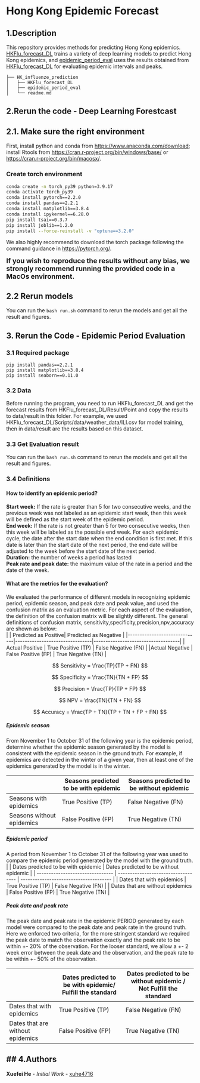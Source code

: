 # Hong Kong Epidemic Forecast

## 1.Description

This repository provides methods for predicting Hong Kong epidemics. [HKFlu_forecast_DL](HKFlu_forecast_DL) trains a variety of deep learning models to predict Hong Kong epidemics, and [epidemic_period_eval](epidemic_period_eval)  uses the results obtained from [HKFlu_forecast_DL](HKFlu_forecast_DL) for evaluating epidemic intervals and peaks.

```
├── HK_influenze_prediction
│   ├── HKFlu_forecast_DL
│   ├── epidemic_period_eval
│   └── readme.md
```



## 2.Rerun the code - Deep Learning Forestcast

## 2.1. Make sure the right environment

First, install python and conda from https://www.anaconda.com/download; install Rtools from https://cran.r-project.org/bin/windows/base/ or https://cran.r-project.org/bin/macosx/.

### Create torch environment

```bash
conda create -n torch_py39 python=3.9.17
conda activate torch_py39
conda install pytorch==2.2.0
conda install pandas==2.2.1
conda install matplotlib==3.8.4
conda install ipykernel==6.28.0
pip install tsai==0.3.7
pip install joblib==1.2.0
pip install --force-reinstall -v "optuna==3.2.0"
```

We also highly recommend to download the torch package following the command guidance in https://pytorch.org/.

<font size=4>**If you wish to reproduce the results without any bias, we strongly recommend running the provided code in a MacOs environment.**</font>

## 2.2 Rerun models

You can run the `bash run.sh` command to rerun the models and get all the result and figures.



## 3. Rerun the Code - Epidemic Period Evaluation

### 3.1 Required package
```angular2html
pip install pandas==2.2.1
pip install matplotlib==3.8.4
pip install seaborn==0.11.0
```

### 3.2 Data

Before running the program, you need to run HKFlu_forecast_DL and get the forecast results from HKFlu_forecast_DL/Result/Point and copy the results to data/result in this folder. For example, we used HKFlu_forecast_DL/Scripts/data/weather_data/ILI.csv for model training, then in data/result are the results based on this dataset.

### 3.3 Get Evaluation result

You can run the `bash run.sh` command to rerun the models and get all the result and figures.

### 3.4 Definitions
#### How to identify an epidemic period?
**Start week:** If the rate is greater than 5 for two consecutive weeks, and the previous week was not labeled as an epidemic start week, then this week will be defined as the start week of the epidemic period. <br>
**End week:** If the rate is not greater than 5 for two consecutive weeks, then this week will be labeled as the possible end week. For each epidemic cycle, the date after the start date when the end condition is first met. If this date is later than the start date of the next period, the end date will be adjusted to the week before the start date of the next period.<br>
**Duration:** the number of weeks a period has lasted<br>
**Peak rate and peak date:** the maximum value of the rate in a period and the date of the week.<br>

#### What are the metrics for the evaluation?
We evaluated the performance of different models in recognizing epidemic period, epidemic season, and peak date and peak value, and used the confusion matrix as an evaluation metric. For each aspect of the evaluation, the definition of the confusion matrix will be slightly different. The general definitions of confusion matrix, sensitivity,specificity,precision,npv,accuracy are shown as below:<br>
|                              | Predicted as Positive| Predicted as Negative |
|------------------------------|--------------------------------|------------------------------------|
| Actual Positive       | True Positive (TP)             | False Negative (FN)                |
|Actual Negative     | False Positive (FP)            | True Negative (TN)                 |

$$
Sensitivity = \frac{TP}{TP + FN}
$$

$$
Specificity = \frac{TN}{TN + FP}
$$

$$
Precision = \frac{TP}{TP + FP}
$$

$$
NPV = \frac{TN}{TN + FN}
$$

$$
Accuracy = \frac{TP + TN}{TP + TN + FP + FN}
$$



##### Epidemic season

From November 1 to October 31 of the following year is the epidemic period, determine whether the epidemic season generated by the model is consistent with the epidemic season in the ground truth. For example, if epidemics are detected in the winter of a given year, then at least one of the epidemics generated by the model is in the winter.

|                           | Seasons predicted to be with epidemic | Seasons predicted to be without epidemic |
| ------------------------- | ------------------------------------- | ---------------------------------------- |
| Seasons with epidemics    | True Positive (TP)                    | False Negative (FN)                      |
| Seasons without epidemics | False Positive (FP)                   | True Negative (TN)                       |

##### Epidemic period

A period from November 1 to October 31 of the following year was used to compare the epidemic period generated by the model with the ground truth.<br>
|                                  | Dates predicted to be with epidemic | Dates predicted to be without epidemic |
| -------------------------------- | ----------------------------------- | -------------------------------------- |
| Dates that with epidemics        | True Positive (TP)                  | False Negative (FN)                    |
| Dates that are without epidemics | False Positive (FP)                 | True Negative (TN)                     |

##### Peak date and peak rate

The peak date and peak rate in the epidemic PERIOD generated by each model were compared to the peak date and peak rate in the ground truth. Here we enforced two criteria, for the more stringent standard we required the peak date to match the observation exactly and the peak rate to be within +- 20% of the observation. For the looser standard, we allow a +- 2 week error between the peak date and the observation, and the peak rate to be within +- 50% of the observation.

|                                  | Dates predicted to be with epidemic/ Fulfill  the standard | Dates predicted to be without epidemic / Not Fulfill  the standard |
| -------------------------------- | ---------------------------------------------------------- | ------------------------------------------------------------ |
| Dates that with epidemics        | True Positive (TP)                                         | False Negative (FN)                                          |
| Dates that are without epidemics | False Positive (FP)                                        | True Negative (TN)                                           |



## \## 4.Authors 

**Xuefei He** - *Initial Work* - [xuhe4716](https://github.com/xuhe4716)

